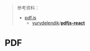 > 参考资料：
>
> - [pdf.js](https://github.com/mozilla/pdf.js)
>   - [yurydelendik](https://github.com/yurydelendik)/**[pdfjs-react](https://github.com/yurydelendik/pdfjs-react)**

# PDF

